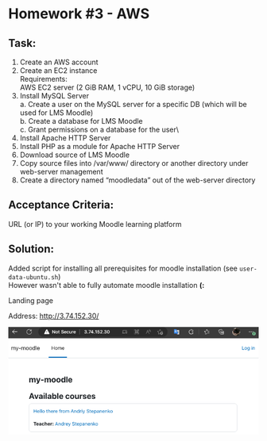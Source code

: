 # Homework #3 - AWS

## Task:
1. Create an AWS account
2. Create an EC2 instance\
    Requirements:\
    AWS EC2 server (2 GiB RAM, 1 vCPU, 10 GiB storage)
3. Install MySQL Server\
    a. Create a user on the MySQL server for a specific DB (which will be used for LMS Moodle)\
    b. Create a database for LMS Moodle\
    c. Grant permissions on a database for the user\
4. Install Apache HTTP Server
5. Install PHP as a module for Apache HTTP Server
6. Download source of LMS Moodle
7. Copy source files into /var/www/ directory or another directory under web-server management
8. Create a directory named “moodledata” out of the web-server directory

## Acceptance Criteria:
URL (or IP) to your working Moodle learning platform


## Solution:
Added script for installing all prerequisites for moodle installation (see `user-data-ubuntu.sh`)\
However wasn't able to fully automate moodle installation **(:**

Landing page

Address: http://3.74.152.30/

![langing-page](./moodle.png)